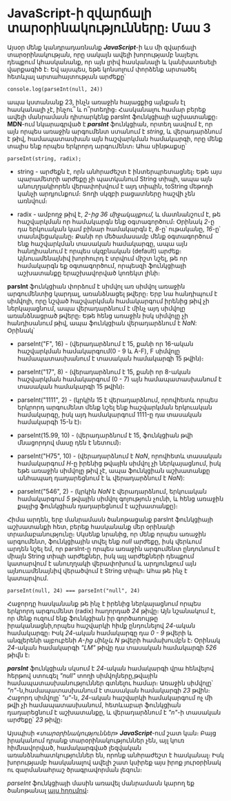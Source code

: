 # JavaScript-ի զվարճալի տարօրինակությունները։ Մաս 3

Այսօր մենք կանդրադառնանք **_JavaScript_**-ի ևս մի զվարճալի տարօրինակության, որը սակայն ավելի խորությամբ նայելու դեպքում կհասկանանք, որ այն լրիվ հասկանալի և կանխատեսելի վարքագիծ է։ Եվ այսպես, եթե կոնսոլում փորձենք արտածել հետևյալ արտահայտության արժեքը՝

```
console.log(parseInt(null, 24))
```

ապա կստանանք 23, ինչն առաջին հայացքից այնքան էլ հասկանալի չէ, ինչու՞ և ո՞րտեղից։ Հասկանալու համար բերեք ավելի մանրամասն դիտարկենք parsInt ֆունկցիայի աշխատանքը։ **MDN**-ում նկարագրված է **_parsInt_** ֆունկցիան, որտեղ ասվում է, որ այն որպես առաջին արգումենտ ստանում է _string_, և վերադարձնում է թիվ, համապատասխան այն հաշվարկման համակարգի, որը մենք տալիս ենք որպես երկրորդ արգումենտ։ Ահա սինթաքսը՝

```
parseInt(string, radix);
```

- string - արժեքն է, որն անհրաժեշտ է ինտերպրետացնել։ Եթե այս պարամետրի արժեքը չի պատկանում String տիպի, ապա այն անուղղակիորեն վերափոխվում է այդ տիպին, toString մեթոդի կանչի արդյունքում։ Տողի սկզբի բացատները հաշվի չեն առնվում։

- radix - ամբողջ թիվ է, _2-ից 36 միջակայքում_, և մատնանշում է, թե հաշվարկման որ համակարգն ենք օգտագործում։ Օրինակ _2_-ը դա երկուական կամ բինար համակարգն է, _8_-ը՝ ութականը, _16_-ը՝ տասնվեցականը։ Քանի որ մեծամասամբ մենք օգտագործում ենք հաշվարկման տասական համակարգը, ապա այն հանդիսանում է որպես սկզբնական (default) արժեք։ Այնուամենայնիվ խորհուրդ է տրվում միշտ նշել, թե որ համակարգն եք օգտագործում, որպեսզի ֆունկցիայի աշխատանքը երաշխավորված կոռեկտ լինի։

**parsInt** ֆունկցիան փորձում է սիմվոլ առ սիմվոլ առաջին արգումենտից կարդալ, առանձնացել թվերը։ Երբ նա հանդիպում է սիմվոլի, որը նշված հաշվարկման համակարգում իրենից թիվ չի ներկայացնում, ապա վերադարձնում է մինչ այդ սիմվոլը առանձնացրած թվերը։
Եթե հենց առաջին իսկ սիմվոլը չի հանդիսանում թիվ, ապա ֆունկցիան վերադարձնում է _NaN_: Օրինակ՝

- parseInt("F", 16) - (վերադարձնում է 15, քանի որ 16-ական հաշվարկման համակարգում(0 - 9 և A-F), F սիմվոլը համապատասխանում է տասական համակարգի 15 թվին)։

- parseInt("17", 8) - (վերադարձնում է 15, քանի որ 8-ական հաշվարկման համակարգում (0 - 7) այն համապատասխանում է տասական համակարգի 15 թվին)։

- parseInt("1111", 2) - (կրկին 15 է վերադարձնում, որովհետև որպես երկրորդ արգումենտ մենք նշել ենք հաշվարկման երկուական համակարգը, իսկ այդ համակարգում 1111-ը դա տասական համակարգի 15-ն է)։

- parseInt(15.99, 10) - (վերադարձնում է 15, ֆունկցիան թվի մնացորդով մասը դեն է նետում)։

- parseInt("H75", 10) - (վերադարձնում է _NaN_, որովհետև տասական համակարգում _H_-ը իրենից թվային սիմվոլ չի ներկայացնում, իսկ եթե առաջին սիմվոլը թիվ չէ, ապա ֆունկցիան աշխատանքը անհապաղ դադարեցնում է և վերադարձնում է _NaN_):

- parseInt("546", 2) - (կրկին _NaN_ է վերադարձնում, երկուական համակարգում _5_ թվային սիմվոլ գոյություն չունի, և հենց առաջին քայլից ֆունկցիան դադարեցնում է աշխատանքը)։

Հիմա արդեն, երբ մանրամասն ծանոթացանք parsInt ֆունկցիայի աշխատանքի հետ, բերեք հասկանանք մեր օրինակի տրամաբանությունը։ Սկսենք նրանից, որ մենք որպես առաջին արգումենտ, ֆունկցիային տվել ենք _null_ արժեքը, իսկ վերևում արդեն նշել եմ, որ parsInt-ը որպես առաջին արգումենտ ընդունում է միայն String տիպի արժեքներ, իսկ այլ արժեքների դեպքում կատարվում է անուղղակի վերափոխում և արդյունքում այն այնուամենայնիվ վերածվում է String տիպի։ Ահա թե ինչ է կատարվում․

```
parseInt(null, 24) === parseInt("null", 24)
```

Հաջորդը հասկանանք թե ինչ է իրենից ներկայացնում որպես երկրորդ արգումենտ (radix) հաղորդած _24_ թիվը։ Այն նշանակում է, որ մենք ուզում ենք ֆունկցիան իր գործառույթը իրականացնի,որպես հաշվարկի հիմք ընդունելով _24_-ական համակարգը։ Իսկ _24_-ական համակարգը դա _0 - 9_ թվերի և անգլերենի այբուբենի _A-ից մինչև N_ թվերի համախումբն է։ Օրինակ _24_-ական համակարգի _"LM"_ թիվը դա տասական համակարգի _526_ թիվն է։

**_parsInt_** ֆունկցիան սկսում է _24_-ական համակարգի վրա հենվելով հերթով ստուգել _"null"_ տողի սիմվոլները,թվային համապատասխանություններ գտնելու համար։ Առաջին սիմվոլը՝ _"n"_-ն,համապատասխանում է տասական համակարգի _23_ թվին։ Հաջորդ սիմվոլը՝ _"u"_-ն, _24_-ական հաշվարկի համակարգում ոչ մի թվի չի համապատասխանում, հետևաբար ֆունկցիան դադարեցնում է աշխատանքը, և վերադարձնում է _"n"_-ի տասական արժեքը՝ _23_ թիվը։

Այսպիսի _«տարօրինակություններ»_ **_JavaScript_**-ում շատ կան։ Բայց իրականում դրանք տարօրինակություններ չեն, այլ կուռ հիմնավորված, համակարգված լեզվական առանձնահատկություններ են, որոնք անհրաժեշտ է հասկանալ։ Իսկ խորությամբ հասկանալով ավելի շատ կսիրեք այս իրոք յուրօրինակ ու զարմանահրաշ ծրագրավորման լեզուն։

_parseInt_ ֆունկցիայի մասին առավել մանրամասն կարող եք ծանոթանալ [այս հղումով](https://developer.mozilla.org/en-US/docs/Web/JavaScript/Reference/Global_Objects/parseInt)։
